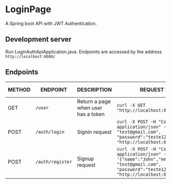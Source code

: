 # LoginPage

A Spring boot API with JWT Authentication.

## Development server

Run LoginAuthApiApplication.java. Endpoints are accessed by the address `http://localhost:8080/`

## Endpoints 

| METHOD | ENDPOINT | DESCRIPTION | REQUEST EXAMPLE | RESPONSE EXAMPLE |
|---|---|---|---|---|
| GET | `/user` | Return a page when user has a token | `curl -X GET "http://localhost:8080/auth/login"`
| POST | `/auth/login` | Signin request | `curl -X POST -H "Content-Type: application/json" -d '{"email": "test@gmail.com", "password":"teste123"}' "http://localhost:8080/auth/login"` | `{"name": "xpto", "token":"xpto"}` |
| POST | `/auth/register` | Signup request | `curl -X POST -H "Content-Type: application/json" -d '{"name":"John","email": "test@gmail.com", "password":"teste123"}' "http://localhost:8080/auth/register"` | `{"name": "John", "token":"xpto"}` |
